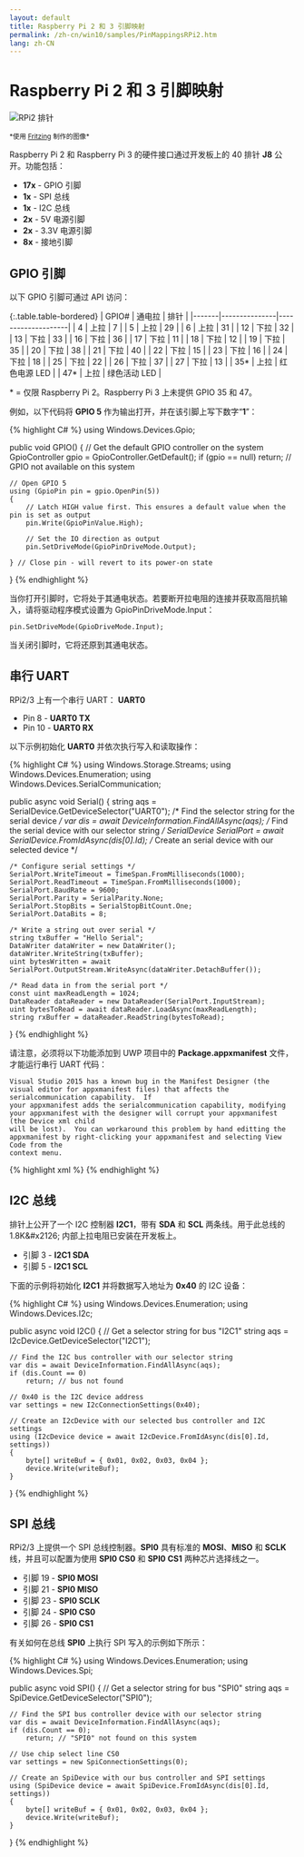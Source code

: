 ```yaml
---
layout: default
title: Raspberry Pi 2 和 3 引脚映射
permalink: /zh-cn/win10/samples/PinMappingsRPi2.htm
lang: zh-CN
---
```


# Raspberry Pi 2 和 3 引脚映射

![RPi2 排针]({{site.baseurl}}/Resources/images/PinMappings/RP2_Pinout.png)

<sub>\*使用 [Fritzing](http://fritzing.org/) 制作的图像\*</sub>

Raspberry Pi 2 和 Raspberry Pi 3 的硬件接口通过开发板上的 40 排针 **J8** 公开。功能包括：

* **17x** - GPIO 引脚
* **1x** - SPI 总线
* **1x** - I2C 总线
* **2x** - 5V 电源引脚
* **2x** - 3.3V 电源引脚
* **8x** - 接地引脚

## <a name="RPi2_GPIO">GPIO 引脚

以下 GPIO 引脚可通过 API 访问：

{:.table.table-bordered}
| GPIO\# | 通电拉 | 排针 |
|-------|---------------|--------------------|
| 4 | 上拉 | 7 |
| 5 | 上拉 | 29 |
| 6 | 上拉 | 31 |
| 12 | 下拉 | 32 |
| 13 | 下拉 | 33 |
| 16 | 下拉 | 36 |
| 17 | 下拉 | 11 |
| 18 | 下拉 | 12 |
| 19 | 下拉 | 35 |
| 20 | 下拉 | 38 |
| 21 | 下拉 | 40 |
| 22 | 下拉 | 15 |
| 23 | 下拉 | 16 |
| 24 | 下拉 | 18 |
| 25 | 下拉 | 22 |
| 26 | 下拉 | 37 |
| 27 | 下拉 | 13 |
| 35\* | 上拉 | 红色电源 LED |
| 47\* | 上拉 | 绿色活动 LED |

\* = 仅限 Raspberry Pi 2。Raspberry Pi 3 上未提供 GPIO 35 和 47。

例如，以下代码将 **GPIO 5** 作为输出打开，并在该引脚上写下数字“**1**”：

{% highlight C# %}
using Windows.Devices.Gpio;

public void GPIO()
{
    // Get the default GPIO controller on the system
    GpioController gpio = GpioController.GetDefault();
    if (gpio == null)
        return; // GPIO not available on this system

    // Open GPIO 5
    using (GpioPin pin = gpio.OpenPin(5))
    {
        // Latch HIGH value first. This ensures a default value when the pin is set as output
        pin.Write(GpioPinValue.High);
    
        // Set the IO direction as output
        pin.SetDriveMode(GpioPinDriveMode.Output);

    } // Close pin - will revert to its power-on state 
}
{% endhighlight %}

当你打开引脚时，它将处于其通电状态。若要断开拉电阻的连接并获取高阻抗输入，请将驱动程序模式设置为 GpioPinDriveMode.Input：

    pin.SetDriveMode(GpioDriveMode.Input);

当关闭引脚时，它将还原到其通电状态。

## <a name="RPi2_UART"></a>串行 UART

RPi2/3 上有一个串行 UART： **UART0**

* Pin 8 - **UART0 TX**
* Pin 10 - **UART0 RX**

以下示例初始化 **UART0** 并依次执行写入和读取操作：


{% highlight C# %}
using Windows.Storage.Streams;
using Windows.Devices.Enumeration;
using Windows.Devices.SerialCommunication;

public async void Serial()
{
	string aqs = SerialDevice.GetDeviceSelector("UART0");                   /* Find the selector string for the serial device   */
	var dis = await DeviceInformation.FindAllAsync(aqs);                    /* Find the serial device with our selector string  */
	SerialDevice SerialPort = await SerialDevice.FromIdAsync(dis[0].Id);    /* Create an serial device with our selected device */

	/* Configure serial settings */
	SerialPort.WriteTimeout = TimeSpan.FromMilliseconds(1000);
	SerialPort.ReadTimeout = TimeSpan.FromMilliseconds(1000);
	SerialPort.BaudRate = 9600;
	SerialPort.Parity = SerialParity.None;         
	SerialPort.StopBits = SerialStopBitCount.One;
	SerialPort.DataBits = 8;

	/* Write a string out over serial */
	string txBuffer = "Hello Serial";
	DataWriter dataWriter = new DataWriter();
	dataWriter.WriteString(txBuffer);
	uint bytesWritten = await SerialPort.OutputStream.WriteAsync(dataWriter.DetachBuffer());

	/* Read data in from the serial port */
	const uint maxReadLength = 1024;
	DataReader dataReader = new DataReader(SerialPort.InputStream);
	uint bytesToRead = await dataReader.LoadAsync(maxReadLength);
	string rxBuffer = dataReader.ReadString(bytesToRead);
}
{% endhighlight %}

请注意，必须将以下功能添加到 UWP 项目中的 **Package.appxmanifest** 文件，才能运行串行 UART 代码：

    Visual Studio 2015 has a known bug in the Manifest Designer (the visual editor for appxmanifest files) that affects the serialcommunication capability.  If 
    your appxmanifest adds the serialcommunication capability, modifying your appxmanifest with the designer will corrupt your appxmanifest (the Device xml child 
    will be lost).  You can workaround this problem by hand editting the appxmanifest by right-clicking your appxmanifest and selecting View Code from the 
    context menu.

{% highlight xml %}
  <Capabilities>
    <DeviceCapability Name="serialcommunication">
      <Device Id="any">
        <Function Type="name:serialPort" />
      </Device>
    </DeviceCapability>
  </Capabilities>
{% endhighlight %}

## <a name="RPi2_I2C"></a>I2C 总线

排针上公开了一个 I2C 控制器 **I2C1**，带有 **SDA** 和 **SCL** 两条线。用于此总线的 1.8K&\#x2126; 内部上拉电阻已安装在开发板上。

* 引脚 3 - **I2C1 SDA**
* 引脚 5 - **I2C1 SCL**

下面的示例将初始化 **I2C1** 并将数据写入地址为 **0x40** 的 I2C 设备：

{% highlight C# %}
using Windows.Devices.Enumeration;
using Windows.Devices.I2c;

public async void I2C()
{
    // Get a selector string for bus "I2C1"
    string aqs = I2cDevice.GetDeviceSelector("I2C1");
    
    // Find the I2C bus controller with our selector string
    var dis = await DeviceInformation.FindAllAsync(aqs);
    if (dis.Count == 0)
        return; // bus not found
    
    // 0x40 is the I2C device address
    var settings = new I2cConnectionSettings(0x40);
    
    // Create an I2cDevice with our selected bus controller and I2C settings
    using (I2cDevice device = await I2cDevice.FromIdAsync(dis[0].Id, settings))
    {
        byte[] writeBuf = { 0x01, 0x02, 0x03, 0x04 };
        device.Write(writeBuf);
    }
}
{% endhighlight %}


## <a name="RPi2_SPI"></a>SPI 总线

RPi2/3 上提供一个 SPI 总线控制器。**SPI0** 具有标准的 **MOSI**、**MISO** 和 **SCLK** 线，并且可以配置为使用 **SPI0 CS0** 和 **SPI0 CS1** 两种芯片选择线之一。

* 引脚 19 - **SPI0 MOSI**
* 引脚 21 - **SPI0 MISO**
* 引脚 23 - **SPI0 SCLK**
* 引脚 24 - **SPI0 CS0**
* 引脚 26 - **SPI0 CS1**

有关如何在总线 **SPI0** 上执行 SPI 写入的示例如下所示：

{% highlight C# %}
using Windows.Devices.Enumeration;
using Windows.Devices.Spi;

public async void SPI()
{
    // Get a selector string for bus "SPI0"
    string aqs = SpiDevice.GetDeviceSelector("SPI0");
    
    // Find the SPI bus controller device with our selector string
    var dis = await DeviceInformation.FindAllAsync(aqs);
    if (dis.Count == 0);
        return; // "SPI0" not found on this system
    
    // Use chip select line CS0
    var settings = new SpiConnectionSettings(0);
    
    // Create an SpiDevice with our bus controller and SPI settings
    using (SpiDevice device = await SpiDevice.FromIdAsync(dis[0].Id, settings))
    {
        byte[] writeBuf = { 0x01, 0x02, 0x03, 0x04 };
        device.Write(writeBuf);
    }
}
{% endhighlight %}
